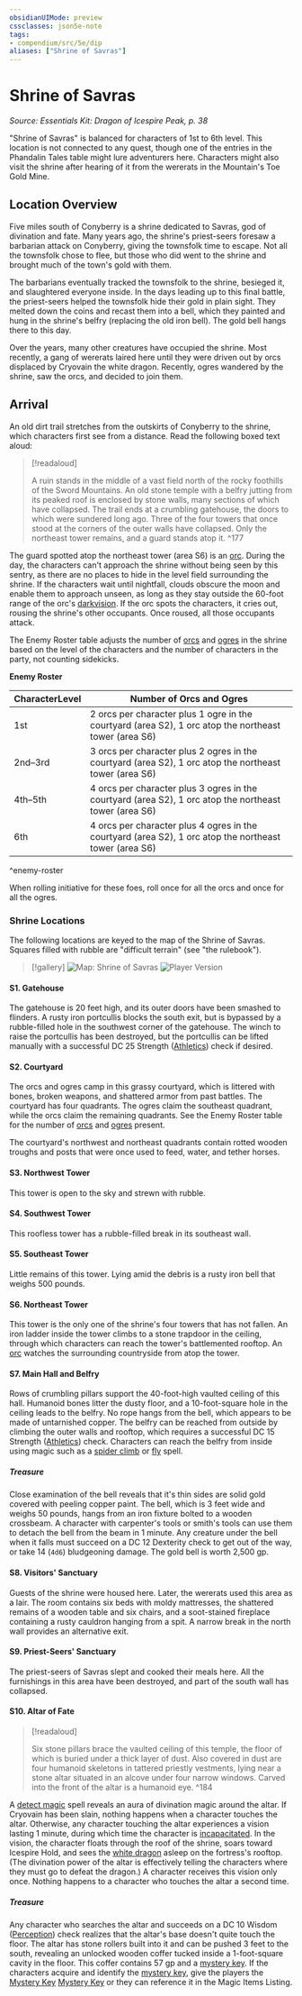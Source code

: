 ```yaml
---
obsidianUIMode: preview
cssclasses: json5e-note
tags:
- compendium/src/5e/dip
aliases: ["Shrine of Savras"]
---
```

# Shrine of Savras
*Source: Essentials Kit: Dragon of Icespire Peak, p. 38* 

"Shrine of Savras" is balanced for characters of 1st to 6th level. This location is not connected to any quest, though one of the entries in the Phandalin Tales table might lure adventurers here. Characters might also visit the shrine after hearing of it from the wererats in the Mountain's Toe Gold Mine.

## Location Overview

Five miles south of Conyberry is a shrine dedicated to Savras, god of divination and fate. Many years ago, the shrine's priest-seers foresaw a barbarian attack on Conyberry, giving the townsfolk time to escape. Not all the townsfolk chose to flee, but those who did went to the shrine and brought much of the town's gold with them.

The barbarians eventually tracked the townsfolk to the shrine, besieged it, and slaughtered everyone inside. In the days leading up to this final battle, the priest-seers helped the townsfolk hide their gold in plain sight. They melted down the coins and recast them into a bell, which they painted and hung in the shrine's belfry (replacing the old iron bell). The gold bell hangs there to this day.

Over the years, many other creatures have occupied the shrine. Most recently, a gang of wererats laired here until they were driven out by orcs displaced by Cryovain the white dragon. Recently, ogres wandered by the shrine, saw the orcs, and decided to join them.

## Arrival

An old dirt trail stretches from the outskirts of Conyberry to the shrine, which characters first see from a distance. Read the following boxed text aloud:

> [!readaloud] 
> 
> A ruin stands in the middle of a vast field north of the rocky foothills of the Sword Mountains. An old stone temple with a belfry jutting from its peaked roof is enclosed by stone walls, many sections of which have collapsed. The trail ends at a crumbling gatehouse, the doors to which were sundered long ago. Three of the four towers that once stood at the corners of the outer walls have collapsed. Only the northeast tower remains, and a guard stands atop it.
^177

The guard spotted atop the northeast tower (area S6) is an [orc](Mechanics/bestiary/humanoid/orc.md). During the day, the characters can't approach the shrine without being seen by this sentry, as there are no places to hide in the level field surrounding the shrine. If the characters wait until nightfall, clouds obscure the moon and enable them to approach unseen, as long as they stay outside the 60-foot range of the orc's [darkvision](Mechanics/Rules/senses.md#Darkvision). If the orc spots the characters, it cries out, rousing the shrine's other occupants. Once roused, all those occupants attack.

The Enemy Roster table adjusts the number of [orcs](Mechanics/bestiary/humanoid/orc.md) and [ogres](Mechanics/bestiary/giant/ogre.md) in the shrine based on the level of the characters and the number of characters in the party, not counting sidekicks.

**Enemy Roster**

| CharacterLevel | Number of Orcs and Ogres |
|----------------|--------------------------|
| 1st | 2 orcs per character plus 1 ogre in the courtyard (area S2), 1 orc atop the northeast tower (area S6) |
| 2nd–3rd | 3 orcs per character plus 2 ogres in the courtyard (area S2), 1 orc atop the northeast tower (area S6) |
| 4th–5th | 4 orcs per character plus 3 ogres in the courtyard (area S2), 1 orc atop the northeast tower (area S6) |
| 6th | 4 orcs per character plus 4 ogres in the courtyard (area S2), 1 orc atop the northeast tower (area S6) |
^enemy-roster

When rolling initiative for these foes, roll once for all the orcs and once for all the ogres.

### Shrine Locations

The following locations are keyed to the map of the Shrine of Savras. Squares filled with rubble are "difficult terrain" (see "the rulebook").

> [!gallery]
> ![Map: Shrine of Savras](https://raw.githubusercontent.com/5etools-mirror-3/5etools-img/main/adventure/DIP/027-map-sos-dm.webp#gallery)
> ![Player Version](https://raw.githubusercontent.com/5etools-mirror-3/5etools-img/main/adventure/DIP/028-map-sos-pc.webp#gallery)

#### S1. Gatehouse

The gatehouse is 20 feet high, and its outer doors have been smashed to flinders. A rusty iron portcullis blocks the south exit, but is bypassed by a rubble-filled hole in the southwest corner of the gatehouse. The winch to raise the portcullis has been destroyed, but the portcullis can be lifted manually with a successful DC 25 Strength ([Athletics](Mechanics/Rules/skills.md#Athletics)) check if desired.

#### S2. Courtyard

The orcs and ogres camp in this grassy courtyard, which is littered with bones, broken weapons, and shattered armor from past battles. The courtyard has four quadrants. The ogres claim the southeast quadrant, while the orcs claim the remaining quadrants. See the Enemy Roster table for the number of [orcs](Mechanics/bestiary/humanoid/orc.md) and [ogres](Mechanics/bestiary/giant/ogre.md) present.

The courtyard's northwest and northeast quadrants contain rotted wooden troughs and posts that were once used to feed, water, and tether horses.

#### S3. Northwest Tower

This tower is open to the sky and strewn with rubble.

#### S4. Southwest Tower

This roofless tower has a rubble-filled break in its southeast wall.

#### S5. Southeast Tower

Little remains of this tower. Lying amid the debris is a rusty iron bell that weighs 500 pounds.

#### S6. Northeast Tower

This tower is the only one of the shrine's four towers that has not fallen. An iron ladder inside the tower climbs to a stone trapdoor in the ceiling, through which characters can reach the tower's battlemented rooftop. An [orc](Mechanics/bestiary/humanoid/orc.md) watches the surrounding countryside from atop the tower.

#### S7. Main Hall and Belfry

Rows of crumbling pillars support the 40-foot-high vaulted ceiling of this hall. Humanoid bones litter the dusty floor, and a 10-foot-square hole in the ceiling leads to the belfry. No rope hangs from the bell, which appears to be made of untarnished copper. The belfry can be reached from outside by climbing the outer walls and rooftop, which requires a successful DC 15 Strength ([Athletics](Mechanics/Rules/skills.md#Athletics)) check. Characters can reach the belfry from inside using magic such as a [spider climb](Mechanics/spells/spider-climb.md) or [fly](Mechanics/spells/fly.md) spell.

##### Treasure

Close examination of the bell reveals that it's thin sides are solid gold covered with peeling copper paint. The bell, which is 3 feet wide and weighs 50 pounds, hangs from an iron fixture bolted to a wooden crossbeam. A character with carpenter's tools or smith's tools can use them to detach the bell from the beam in 1 minute. Any creature under the bell when it falls must succeed on a DC 12 Dexterity check to get out of the way, or take 14 (`4d6`) bludgeoning damage. The gold bell is worth 2,500 gp.

#### S8. Visitors' Sanctuary

Guests of the shrine were housed here. Later, the wererats used this area as a lair. The room contains six beds with moldy mattresses, the shattered remains of a wooden table and six chairs, and a soot-stained fireplace containing a rusty cauldron hanging from a spit. A narrow break in the north wall provides an alternative exit.

#### S9. Priest-Seers' Sanctuary

The priest-seers of Savras slept and cooked their meals here. All the furnishings in this area have been destroyed, and part of the south wall has collapsed.

#### S10. Altar of Fate

> [!readaloud] 
> 
> Six stone pillars brace the vaulted ceiling of this temple, the floor of which is buried under a thick layer of dust. Also covered in dust are four humanoid skeletons in tattered priestly vestments, lying near a stone altar situated in an alcove under four narrow windows. Carved into the front of the altar is a humanoid eye.
^184

A [detect magic](Mechanics/spells/detect-magic.md) spell reveals an aura of divination magic around the altar. If Cryovain has been slain, nothing happens when a character touches the altar. Otherwise, any character touching the altar experiences a vision lasting 1 minute, during which time the character is [incapacitated](Mechanics/Rules/conditions.md#Incapacitated). In the vision, the character floats through the roof of the shrine, soars toward Icespire Hold, and sees the [white dragon](Mechanics/bestiary/dragon/young-white-dragon.md) asleep on the fortress's rooftop. (The divination power of the altar is effectively telling the characters where they must go to defeat the dragon.) A character receives this vision only once. Nothing happens to a character who touches the altar a second time.

##### Treasure

Any character who searches the altar and succeeds on a DC 10 Wisdom ([Perception](Mechanics/Rules/skills.md#Perception)) check realizes that the altar's base doesn't quite touch the floor. The altar has stone rollers built into it and can be pushed 3 feet to the south, revealing an unlocked wooden coffer tucked inside a 1-foot-square cavity in the floor. This coffer contains 57 gp and a [mystery key](Mechanics/items/mystery-key-xge.md). If the characters acquire and identify the [mystery key](Mechanics/items/mystery-key-xge.md), give the players the [Mystery Key](Mechanics/items/mystery-key-xge.md) [Mystery Key](Mechanics/decks/magic-item-cards-dip.md#Mystery%20Key) or they can reference it in the Magic Items Listing.